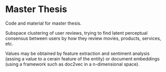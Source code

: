 # Master Thesis
Code and material for master thesis.

Subspace clustering of user reviews, trying to find latent perceptual consensus between users by how they review movies, products, services, etc.

Values may be obtained by feature extraction and sentiment analysis (assing a value to a cerain feature of the entity) or document embeddings (using a framework such as doc2vec in a n-dimensional space).
